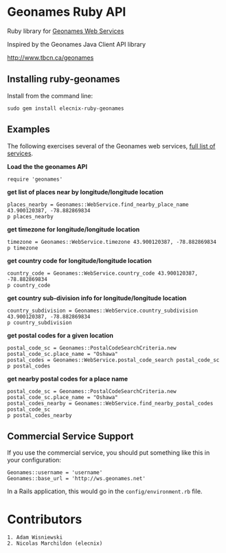 # Geonames Ruby API

Ruby library for [Geonames Web Services](http://www.geonames.org/export/)

Inspired by the Geonames Java Client API library 

http://www.tbcn.ca/geonames

## Installing ruby-geonames

Install from the command line:

    sudo gem install elecnix-ruby-geonames

## Examples

The following exercises several of the Geonames web services, [full list of services](http://www.geonames.org/export/).

**Load the the geonames API**

    require 'geonames'

**get list of places near by longitude/longitude location**

    places_nearby = Geonames::WebService.find_nearby_place_name 43.900120387, -78.882869834
    p places_nearby

**get timezone for longitude/longitude location**

    timezone = Geonames::WebService.timezone 43.900120387, -78.882869834
    p timezone

**get country code for longitude/longitude location**

    country_code = Geonames::WebService.country_code 43.900120387, -78.882869834
    p country_code

**get country sub-division info for longitude/longitude location**

    country_subdivision = Geonames::WebService.country_subdivision 43.900120387, -78.882869834
    p country_subdivision

**get postal codes for a given location**

    postal_code_sc = Geonames::PostalCodeSearchCriteria.new
    postal_code_sc.place_name = "Oshawa"
    postal_codes = Geonames::WebService.postal_code_search postal_code_sc
    p postal_codes

**get nearby postal codes for a place name**

    postal_code_sc = Geonames::PostalCodeSearchCriteria.new
    postal_code_sc.place_name = "Oshawa"
    postal_codes_nearby = Geonames::WebService.find_nearby_postal_codes postal_code_sc
    p postal_codes_nearby

## Commercial Service Support

If you use the commercial service, you should put something like this in your configuration:

    Geonames::username = 'username'
    Geonames::base_url = 'http://ws.geonames.net'

In a Rails application, this would go in the `config/environment.rb` file.

# Contributors

    1. Adam Wisniewski
    2. Nicolas Marchildon (elecnix)


